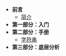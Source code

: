 <!-- docs/_sidebar.md -->

* **前言**
  * [简介](/README.md)
* **第一部分：入门**
* **第二部分：手册**
  * [字符串](zh-cn/manual/grammar.md)
* **第三部分：底层分析**
